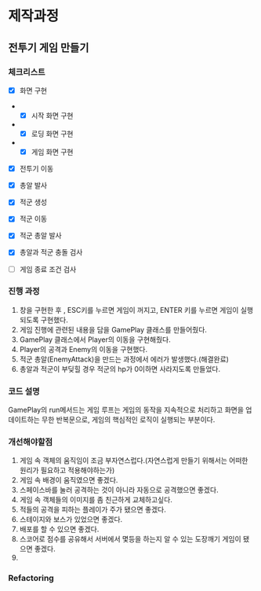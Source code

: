 # 제작과정

## 전투기 게임 만들기

### 체크리스트 

- [x] 화면 구현
- - [x] 시작 화면 구현
- - [x] 로딩 화면 구현
- - [x] 게임 화면 구현
- [x] 전투기 이동
- [x] 총알 발사
- [x] 적군 생성
- [x] 적군 이동
- [x] 적군 총알 발사
- [x] 총알과 적군 충돌 검사
- [ ] 게임 종료 조건 검사


### 진행 과정
1. 창을 구현한 후 , ESC키를 누르면 게임이 꺼지고, ENTER 키를 누르면 게임이 실행 되도록 구현했다.
2. 게임 진행에 관련된 내용을 담을 GamePlay 클래스를 만들어줬다.
3. GamePlay 클래스에서 Player의 이동을 구현해줬다.
4. Player의 공격과 Enemy의 이동을 구현했다.
5. 적군 총알(EnemyAttack)을 만드는 과정에서 에러가 발생했다.(해결완료)
6. 총알과 적군이 부딪힐 경우 적군의 hp가 0이하면 사라지도록 만들었다.

### 코드 설명
GamePlay의 run메서드는 게임 루프는 게임의 동작을 지속적으로 처리하고 화면을 업데이트하는 무한 반복문으로, 게임의 핵심적인 로직이 실행되는 부분이다. 


### 개선해야할점

1. 게임 속 객체의 움직임이 조금 부자연스럽다.(자연스럽게 만들기 위해서는 어떠한 원리가 필요하고 적용해야하는가)
2. 게임 속 배경이 움직였으면 좋겠다.
3. 스페이스바를 눌러 공격하는 것이 아니라 자동으로 공격했으면 좋겠다.
4. 게임 속 객체들의 이미지를 좀 친근하게 교체하고싶다.
5. 적들의 공격을 피하는 플레이가 주가 됐으면 좋겠다.
6. 스테이지와 보스가 있었으면 좋겠다.
7. 배포를 할 수 있으면 좋겠다.
8. 스코어로 점수를 공유해서 서버에서 몇등을 하는지 알 수 있는 도장깨기 게임이 됐으면 좋겠다.
9. 


### Refactoring

